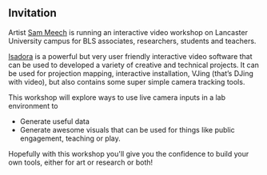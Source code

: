 
## Invitation

Artist [Sam Meech](http://smeech.co.uk/) is running an interactive video workshop on Lancaster University campus for BLS associates, researchers, students and teachers.

[Isadora](https://troikatronix.com/) is a powerful but very user friendly interactive video software that can be used to developed a variety of creative and technical projects. It can be used for projection mapping, interactive installation, VJing (that’s DJing with video), but also contains  some super simple camera tracking tools. 

This workshop will explore ways to use live camera inputs in a lab environment to 

 * Generate useful data
 * Generate awesome visuals that can be used for things like public engagement, teaching or play. 
 
Hopefully with this workshop you'll give you the confidence to build your own tools, either for art or research or both!



